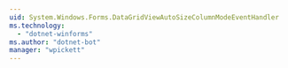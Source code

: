 ```yaml
---
uid: System.Windows.Forms.DataGridViewAutoSizeColumnModeEventHandler
ms.technology: 
  - "dotnet-winforms"
ms.author: "dotnet-bot"
manager: "wpickett"
---
```

